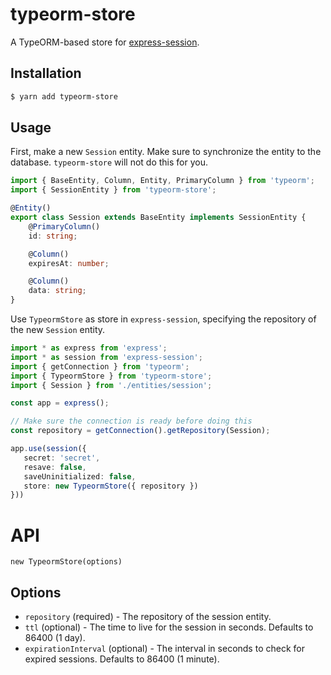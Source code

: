 # typeorm-store
A TypeORM-based store for [express-session](https://github.com/expressjs/session).

## Installation
```bash
$ yarn add typeorm-store
```

## Usage
First, make a new `Session` entity. Make sure to synchronize the entity to the database. `typeorm-store` will not do this for you.
```typescript
import { BaseEntity, Column, Entity, PrimaryColumn } from 'typeorm';
import { SessionEntity } from 'typeorm-store';

@Entity()
export class Session extends BaseEntity implements SessionEntity {
    @PrimaryColumn()
    id: string;

    @Column()
    expiresAt: number;

    @Column()
    data: string;
}
```

Use `TypeormStore` as store in `express-session`, specifying the repository of the new `Session` entity.
```typescript
import * as express from 'express';
import * as session from 'express-session';
import { getConnection } from 'typeorm';
import { TypeormStore } from 'typeorm-store';
import { Session } from './entities/session';

const app = express();

// Make sure the connection is ready before doing this
const repository = getConnection().getRepository(Session);

app.use(session({
   secret: 'secret',
   resave: false,
   saveUninitialized: false,
   store: new TypeormStore({ repository })
}))
```

# API
`new TypeormStore(options)`

## Options
* `repository` (required) - The repository of the session entity.
* `ttl` (optional) - The time to live for the session in seconds. Defaults to 86400 (1 day).
* `expirationInterval` (optional) - The interval in seconds to check for expired sessions.
   Defaults to 86400 (1 minute).
